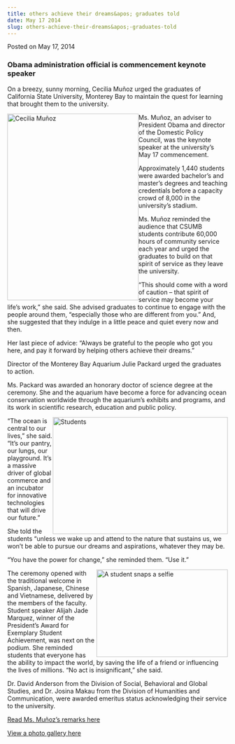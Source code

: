 ```yaml
---
title: others achieve their dreams&apos; graduates told
date: May 17 2014
slug: others-achieve-their-dreams&apos;-graduates-told
---
```





<span class="date">Posted on May 17, 2014    </span>
<h3>Obama administration official is commencement keynote
speaker</h3>
<p>On a breezy, sunny morning, Cecilia Mu&#xF1;oz urged the graduates of
California State University, Monterey Bay to maintain the quest for
learning that brought them to the university.</p>
<p><img alt="Cecilia Mu&#xF1;oz" src="http://news.csumb.edu/sites/default/files/65/attachments/news/images/cecilia_munoz_smile.jpg" style="width:300px; height:426px; float:left">Ms. Mu&#xF1;oz, an
adviser to President Obama and director of the Domestic Policy
Council, was the keynote speaker at the university&#x2019;s May 17
commencement.</img></p>
<p>Approximately 1,440 students were awarded bachelor&#x2019;s and
master&#x2019;s degrees and teaching credentials before a capacity crowd
of 8,000 in the university&#x2019;s stadium.</p>
<p>Ms. Mu&#xF1;oz reminded the audience that CSUMB students contribute
60,000 hours of community service each year and urged the graduates
to build on that spirit of service as they leave the
university.</p>
<p>&#x201C;This should come with a word of caution &#x2013; that spirit of
service may become your life&#x2019;s work,&#x201D; she said. She advised
graduates to continue to engage with the people around them,
&#x201C;especially those who are different from you.&#x201D; And, she suggested
that they indulge in a little peace and quiet every now and
then.</p>
<p>Her last piece of advice: &#x201C;Always be grateful to the people who
got you here, and pay it forward by helping others achieve their
dreams.&#x201D;</p>
<p>Director of the Monterey Bay Aquarium Julie Packard urged the
graduates to action.</p>
<p>Ms. Packard was awarded an honorary doctor of science degree at
the ceremony. She and the aquarium have become a force for
advancing ocean conservation worldwide through the aquarium&#x2019;s
exhibits and programs, and its work in scientific research,
education and public policy.</p>
<p><img alt="Students" src="http://news.csumb.edu/sites/default/files/65/attachments/news/images/red.jpg" style="width:400px; height:267px; float:right">&#x201C;The ocean is
central to our lives,&#x201D; she said. &#x201C;It&#x2019;s our pantry, our lungs, our
playground. It&#x2019;s a massive driver of global commerce and an
incubator for innovative technologies that will drive our
future.&#x201D;</img></p>
<p>She told the students &#x201C;unless we wake up and attend to the
nature that sustains us, we won&#x2019;t be able to pursue our dreams and
aspirations, whatever they may be.</p>
<p>&#x201C;You have the power for change,&#x201D; she reminded them. &#x201C;Use
it.&#x201D;</p>
<p><img alt="A student snaps a selfie" src="http://news.csumb.edu/sites/default/files/65/attachments/news/images/selfie.jpg" style="width:300px; height:200px; float:right">The ceremony
opened with the traditional welcome in Spanish, Japanese, Chinese
and Vietnamese, delivered by the members of the faculty. Student
speaker Alijah Jade Marquez, winner of the President&#x2019;s Award for
Exemplary Student Achievement, was next on the podium. She reminded
students that everyone has the ability to impact the world, by
saving the life of a friend or influencing the lives of millions.
&#x201C;No act is insignificant,&#x201D; she said.</img></p>
<p>Dr. David Anderson from the Division of Social, Behavioral and
Global Studies, and Dr. Josina Makau from the Division of
Humanities and Communication, were awarded emeritus status
acknowledging their service to the university.</p>
<p><a href="commencement-remarks-cecilia-mun%CC%83oz.html" rel="nofollow">Read Ms. Mu&#xF1;oz&#x2019;s remarks here</a></p>
<p><a href="../../../../gallery/commencement-2014.html" rel="nofollow">View a photo gallery here</a></p>
<p>&#xA0;</p>
<p>&#xA0;</p>
<p>&#xA0;</p>





